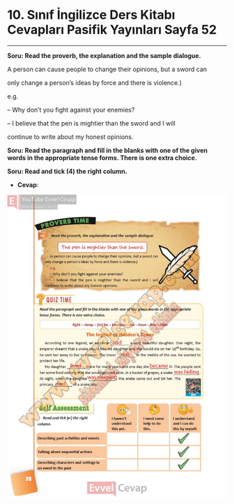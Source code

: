 # 10. Sınıf İngilizce Ders Kitabı Cevapları Pasifik Yayınları Sayfa 52

---

**Soru: Read the proverb, the explanation and the sample dialogue.**

A person can cause people to change their opinions, but a sword can

 only change a person’s ideas by force and there is violence.)

 e.g.

 – Why don’t you fight against your enemies?

 – I believe that the pen is mightier than the sword and I will

 continue to write about my honest opinions.

**Soru: Read the paragraph and fill in the blanks with one of the given words in the appropriate tense forms. There is one extra choice.**

**Soru: Read and tick (4) the right column.**

-   **Cevap**:

![Image 1](./image_1.jpg)